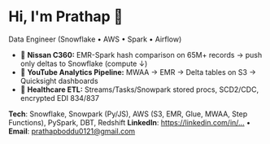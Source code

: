 # Hi, I'm Prathap 👋
Data Engineer (Snowflake • AWS • Spark • Airflow)

- 🚗 **Nissan C360:** EMR-Spark hash comparison on 65M+ records → push only deltas to Snowflake (compute ↓)
- 🎥 **YouTube Analytics Pipeline:** MWAA → EMR → Delta tables on S3 → Quicksight dashboards
- 🏥 **Healthcare ETL:** Streams/Tasks/Snowpark stored procs, SCD2/CDC, encrypted EDI 834/837

**Tech**: Snowflake, Snowpark (Py/JS), AWS (S3, EMR, Glue, MWAA, Step Functions), PySpark, DBT, Redshift
**LinkedIn**: https://linkedin.com/in/… • **Email**: prathapboddu0121@gmail.com
